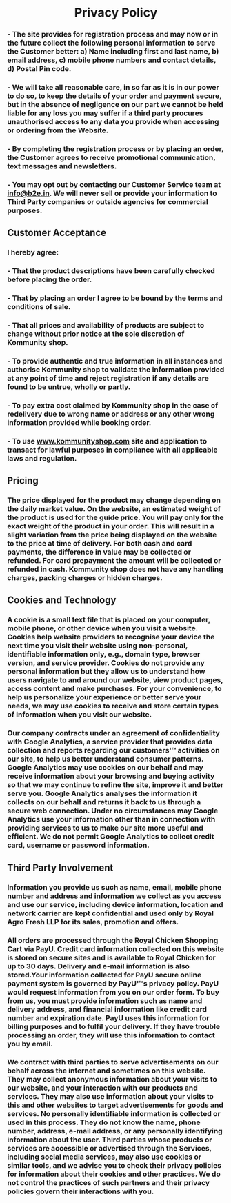 <h1 align="center">
Privacy Policy
</h1>

### - The site provides for registration process and may now or in the future collect the following personal information to serve the Customer better: a) Name including first and last name, b) email address, c) mobile phone numbers and contact details, d) Postal Pin code. 
### - We will take all reasonable care, in so far as it is in our power to do so, to keep the details of your order and payment secure, but in the absence of negligence on our part we cannot be held liable for any loss you may suffer if a third party procures unauthorised access to any data you provide when accessing or ordering from the Website.
### - By completing the registration process or by placing an order, the Customer agrees to receive promotional communication, text messages and newsletters.
### - You may opt out by contacting our Customer Service team at info@b2e.in. We will never sell or provide your information to Third Party companies or outside agencies for commercial purposes.

## Customer Acceptance
### I hereby agree:
### - That the product descriptions have been carefully checked before placing the order.
### - That by placing an order I agree to be bound by the terms and conditions of sale.
### - That all prices and availability of products are subject to change without prior notice at the sole discretion of Kommunity shop.
### - To provide authentic and true information in all instances and authorise Kommunity shop to validate the information provided at any point of time and reject registration if any details are found to be untrue, wholly or partly.
### - To pay extra cost claimed by Kommunity shop in the case of redelivery due to wrong name or address or any other wrong information provided while booking order.
### - To use www.kommunityshop.com site and application to transact for lawful purposes in compliance with all applicable laws and regulation.

## Pricing
### The price displayed for the product may change depending on the daily market value. On the website, an estimated weight of the product is used for the guide price. You will pay only for the exact weight of the product in your order. This will result in a slight variation from the price being displayed on the website to the price at time of delivery. For both cash and card payments, the difference in value may be collected or refunded. For card prepayment the amount will be collected or refunded in cash. Kommunity shop does not have any handling charges, packing charges or hidden charges.

## Cookies and Technology
### A cookie is a small text file that is placed on your computer, mobile phone, or other device when you visit a website. Cookies help website providers to recognise your device the next time you visit their website using non-personal, identifiable information only, e.g., domain type, browser version, and service provider. Cookies do not provide any personal information but they allow us to understand how users navigate to and around our website, view product pages, access content and make purchases. For your convenience, to help us personalize your experience or better serve your needs, we may use cookies to receive and store certain types of information when you visit our website.

### Our company contracts under an agreement of confidentiality with Google Analytics, a service provider that provides data collection and reports regarding our customers'™ activities on our site, to help us better understand consumer patterns. Google Analytics may use cookies on our behalf and may receive information about your browsing and buying activity so that we may continue to refine the site, improve it and better serve you. Google Analytics analyses the information it collects on our behalf and returns it back to us through a secure web connection. Under no circumstances may Google Analytics use your information other than in connection with providing services to us to make our site more useful and efficient. We do not permit Google Analytics to collect credit card, username or password information.

## Third Party Involvement
### Information you provide us such as name, email, mobile phone number and address and information we collect as you access and use our service, including device information, location and network carrier are kept confidential and used only by Royal Agro Fresh LLP for its sales, promotion and offers.

### All orders are processed through the Royal Chicken Shopping Cart via PayU. Credit card information collected on this website is stored on secure sites and is available to Royal Chicken for up to 30 days. Delivery and e-mail information is also stored.Your information collected for PayU secure online payment system is governed by PayU'™s privacy policy. PayU would request information from you on our order form. To buy from us, you must provide information such as name and delivery address, and financial information like credit card number and expiration date. PayU uses this information for billing purposes and to fulfil your delivery. If they have trouble processing an order, they will use this information to contact you by email.

### We contract with third parties to serve advertisements on our behalf across the internet and sometimes on this website. They may collect anonymous information about your visits to our website, and your interaction with our products and services. They may also use information about your visits to this and other websites to target advertisements for goods and services. No personally identifiable information is collected or used in this process. They do not know the name, phone number, address, e-mail address, or any personally identifying information about the user. Third parties whose products or services are accessible or advertised through the Services, including social media services, may also use cookies or similar tools, and we advise you to check their privacy policies for information about their cookies and other practices. We do not control the practices of such partners and their privacy policies govern their interactions with you.
